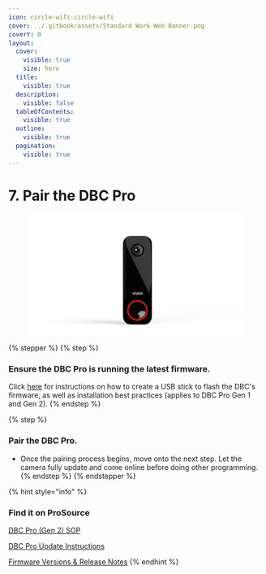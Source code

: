 ```yaml
---
icon: circle-wifi-circle-wifi
cover: ../.gitbook/assets/Standard Work Web Banner.png
coverY: 0
layout:
  cover:
    visible: true
    size: hero
  title:
    visible: true
  description:
    visible: false
  tableOfContents:
    visible: true
  outline:
    visible: true
  pagination:
    visible: true
---
```


# 7. Pair the DBC Pro

<div align="left"><figure><img src="../.gitbook/assets/web_use-DBCP-Swappable.jpg" alt="" width="563"><figcaption></figcaption></figure></div>

{% stepper %}
{% step %}
### Ensure the DBC Pro is running the latest firmware.

Click [here](https://prosource.vivint.com/dbc-update-instructions/) for instructions on how to create a USB stick to flash the DBC's firmware, as well as installation best practices (applies to DBC Pro Gen 1 and Gen 2).
{% endstep %}

{% step %}
### Pair the DBC Pro.

* Once the pairing process begins, move onto the next step. Let the camera fully update and come online before doing other programming.
{% endstep %}
{% endstepper %}

{% hint style="info" %}
### Find it on ProSource

[DBC Pro (Gen 2) SOP](https://prosource.vivint.com/sop-dbc-pro-gen2/)

[DBC Pro Update Instructions](https://prosource.vivint.com/dbc-update-instructions/)

[Firmware Versions & Release Notes](https://prosource.vivint.com/firmware-versions-and-release-notes/)
{% endhint %}

